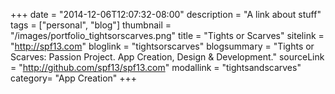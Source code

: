 +++
date = "2014-12-06T12:07:32-08:00"
description = "A link about stuff"
tags = ["personal", "blog"]
thumbnail = "/images/portfolio_tightsorscarves.png"
title = "Tights or Scarves"
sitelink = "http://spf13.com"
bloglink = "tightsorscarves"
blogsummary = "Tights or Scarves: Passion Project. App Creation, Design & Development."
sourceLink = "http://github.com/spf13/spf13.com"
modallink = "tightsandscarves"
category= "App Creation"
+++


